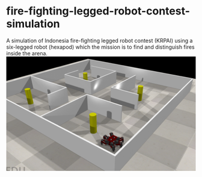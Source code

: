 # fire-fighting-legged-robot-contest-simulation
A simulation of Indonesia fire-fighting legged robot contest (KRPAI) using a six-legged robot (hexapod) which the mission is to find and distinguish fires inside the arena. 
![images](images/simulation.png)